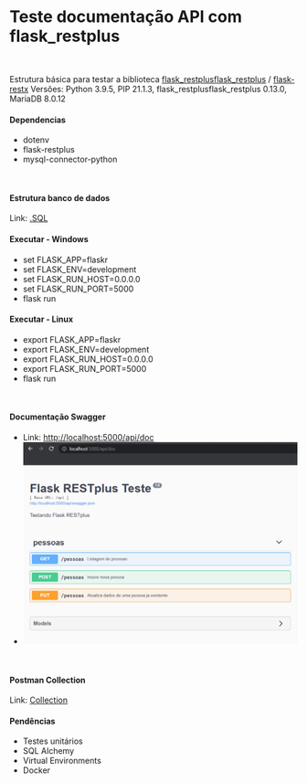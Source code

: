 <h1>Teste documentação API com flask_restplus</h1>
<br>

<p>
    Estrutura básica para testar a biblioteca <a href="https://github.com/noirbizarre/flask-restplus">flask_restplusflask_restplus</a> / <a href="https://github.com/python-restx/flask-restx">flask-restx</a>
    Versões: Python 3.9.5, PIP 21.1.3, flask_restplusflask_restplus 0.13.0, MariaDB 8.0.12
</p>


<h4>Dependencias</h4>
<ul>
    <li>dotenv</li>
    <li>flask-restplus</li>
    <li>mysql-connector-python</li>
</ul>
<br>


<h4>Estrutura banco de dados</h4>
Link: <a href="doc/banco.sql">.SQL</a>
<br>


<h4>Executar - Windows</h4>
<ul>
    <li>set FLASK_APP=flaskr</li>
    <li>set FLASK_ENV=development</li>
    <li>set FLASK_RUN_HOST=0.0.0.0</li>
    <li>set FLASK_RUN_PORT=5000</li>
    <li>flask run</li>
</ul>

<h4>Executar - Linux</h4>
<ul>
    <li>export FLASK_APP=flaskr</li>
    <li>export FLASK_ENV=development</li>
    <li>export FLASK_RUN_HOST=0.0.0.0</li>
    <li>export FLASK_RUN_PORT=5000</li>
    <li>flask run</li>
</ul>
<br>


<h4>Documentação Swagger</h4>
<ul>
    <li>Link:
        <a href="http://localhost:5000/api/doc">http://localhost:5000/api/doc</a>
    </li>
    <li>
        <img src="doc/doc_api.png">
    </li>
</ul>
<br>

<h4>Postman Collection</h4>
Link: <a href="doc/flask-restplus-teste.postman_collection.json">Collection</a>
<br>

<h4>Pendências</h4>
<ul>
    <li>Testes unitários</li>
    <li>SQL Alchemy</li>
    <li>Virtual Environments</li>
    <li>Docker</li>
</ul>